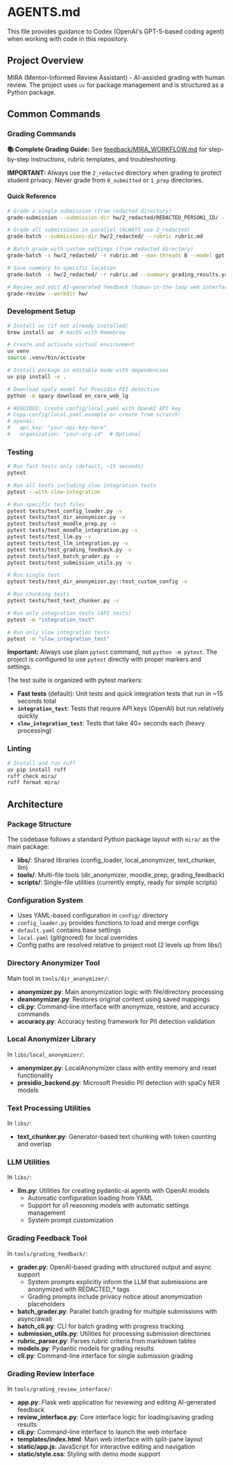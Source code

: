 # AGENTS.md

This file provides guidance to Codex (OpenAI's GPT-5-based coding agent) when working with code in this repository.

## Project Overview

MIRA (Mentor-Informed Review Assistant) - AI-assisted grading with human review. The project uses `uv` for package management and is structured as a Python package.

## Common Commands

### Grading Commands
**📚 Complete Grading Guide:** See [feedback/MIRA_WORKFLOW.md](feedback/MIRA_WORKFLOW.md) for step-by-step instructions, rubric templates, and troubleshooting.

**IMPORTANT:** Always use the `2_redacted` directory when grading to protect student privacy. Never grade from `0_submitted` or `1_prep` directories.

#### Quick Reference
```bash
# Grade a single submission (from redacted directory)
grade-submission --submission-dir hw/2_redacted/REDACTED_PERSON1_ID/ --rubric rubric.md

# Grade all submissions in parallel (ALWAYS use 2_redacted)
grade-batch --submissions-dir hw/2_redacted/ --rubric rubric.md

# Batch grade with custom settings (from redacted directory)
grade-batch -s hw/2_redacted/ -r rubric.md --max-threads 8 --model gpt-4

# Save summary to specific location
grade-batch -s hw/2_redacted/ -r rubric.md --summary grading_results.yaml

# Review and edit AI-generated feedback (human-in-the-loop web interface)
grade-review --workdir hw/
```

### Development Setup
```bash
# Install uv (if not already installed)
brew install uv  # macOS with Homebrew

# Create and activate virtual environment
uv venv
source .venv/bin/activate

# Install package in editable mode with dependencies
uv pip install -e .

# Download spaCy model for Presidio PII detection
python -m spacy download en_core_web_lg

# REQUIRED: Create config/local.yaml with OpenAI API key
# Copy config/local.yaml.example or create from scratch:
# openai:
#   api_key: "your-api-key-here"
#   organization: "your-org-id"  # Optional
```

### Testing
```bash
# Run fast tests only (default, ~15 seconds)
pytest

# Run all tests including slow integration tests
pytest --with-slow-integration

# Run specific test files
pytest tests/test_config_loader.py -v
pytest tests/test_dir_anonymizer.py -v
pytest tests/test_moodle_prep.py -v
pytest tests/test_moodle_integration.py -v
pytest tests/test_llm.py -v
pytest tests/test_llm_integration.py -v
pytest tests/test_grading_feedback.py -v
pytest tests/test_batch_grader.py -v
pytest tests/test_submission_utils.py -v

# Run single test
pytest tests/test_dir_anonymizer.py::test_custom_config -v

# Run chunking tests
pytest tests/test_text_chunker.py -v

# Run only integration tests (API tests)
pytest -m "integration_test"

# Run only slow integration tests
pytest -m "slow_integration_test"
```

**Important:** Always use plain `pytest` command, not `python -m pytest`. The project is configured to use `pytest` directly with proper markers and settings.

The test suite is organized with pytest markers:
- **Fast tests** (default): Unit tests and quick integration tests that run in ~15 seconds total
- **`integration_test`**: Tests that require API keys (OpenAI) but run relatively quickly
- **`slow_integration_test`**: Tests that take 40+ seconds each (heavy processing)

### Linting
```bash
# Install and run ruff
uv pip install ruff
ruff check mira/
ruff format mira/
```

## Architecture

### Package Structure
The codebase follows a standard Python package layout with `mira/` as the main package:
- **libs/**: Shared libraries (config_loader, local_anonymizer, text_chunker, llm)
- **tools/**: Multi-file tools (dir_anonymizer, moodle_prep, grading_feedback)
- **scripts/**: Single-file utilities (currently empty, ready for simple scripts)

### Configuration System
- Uses YAML-based configuration in `config/` directory
- `config_loader.py` provides functions to load and merge configs
- `default.yaml` contains base settings
- `local.yaml` (gitignored) for local overrides
- Config paths are resolved relative to project root (2 levels up from libs/)

### Directory Anonymizer Tool
Main tool in `tools/dir_anonymizer/`:
- **anonymizer.py**: Main anonymization logic with file/directory processing
- **deanonymizer.py**: Restores original content using saved mappings
- **cli.py**: Command-line interface with anonymize, restore, and accuracy commands
- **accuracy.py**: Accuracy testing framework for PII detection validation

### Local Anonymizer Library
In `libs/local_anonymizer/`:
- **anonymizer.py**: LocalAnonymizer class with entity memory and reset functionality
- **presidio_backend.py**: Microsoft Presidio PII detection with spaCy NER models

### Text Processing Utilities
In `libs/`:
- **text_chunker.py**: Generator-based text chunking with token counting and overlap

### LLM Utilities
In `libs/`:
- **llm.py**: Utilities for creating pydantic-ai agents with OpenAI models
  - Automatic configuration loading from YAML
  - Support for o1 reasoning models with automatic settings management
  - System prompt customization

### Grading Feedback Tool
In `tools/grading_feedback/`:
- **grader.py**: OpenAI-based grading with structured output and async support
  - System prompts explicitly inform the LLM that submissions are anonymized with REDACTED_* tags
  - Grading prompts include privacy notice about anonymization placeholders
- **batch_grader.py**: Parallel batch grading for multiple submissions with async/await
- **batch_cli.py**: CLI for batch grading with progress tracking
- **submission_utils.py**: Utilities for processing submission directories
- **rubric_parser.py**: Parses rubric criteria from markdown tables
- **models.py**: Pydantic models for grading results
- **cli.py**: Command-line interface for single submission grading

### Grading Review Interface
In `tools/grading_review_interface/`:
- **app.py**: Flask web application for reviewing and editing AI-generated feedback
- **review_interface.py**: Core interface logic for loading/saving grading results
- **cli.py**: Command-line interface to launch the web interface
- **templates/index.html**: Main web interface with split-pane layout
- **static/app.js**: JavaScript for interactive editing and navigation
- **static/style.css**: Styling with demo mode support
